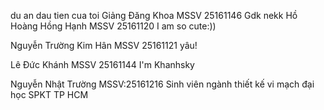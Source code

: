 
du an dau tien cua toi
Giảng Đăng Khoa 
MSSV 25161146 
Gdk nekk
Hồ Hoàng Hồng Hạnh
MSSV 25161120
I am so cute:))

Nguyễn Trường Kim Hân
MSSV 25161121
yâu!

Lê Đức Khánh 
MSSV 25161144
I'm Khanhsky

Nguyễn Nhật Trường
MSSV:25161216
Sinh viên ngành thiết kế vi mạch đại học SPKT TP HCM

